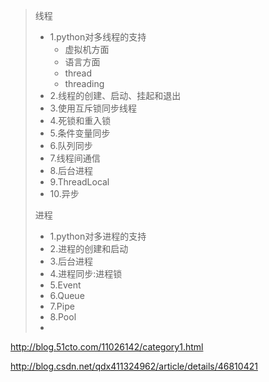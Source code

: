 > 线程
>
> - 1.python对多线程的支持
>   - 虚拟机方面 
>   - 语言方面
>   - thread
>   - threading
> - 2.线程的创建、启动、挂起和退出
> - 3.使用互斥锁同步线程
> - 4.死锁和重入锁
> - 5.条件变量同步
> - 6.队列同步
> - 7.线程间通信
> - 8.后台进程
> - 9.ThreadLocal
> - 10.异步
>
> 进程
>
> - 1.python对多进程的支持
> - 2.进程的创建和启动
> - 3.后台进程
> - 4.进程同步:进程锁
> - 5.Event
> - 6.Queue
> - 7.Pipe
> - 8.Pool
> - ​

http://blog.51cto.com/11026142/category1.html

http://blog.csdn.net/qdx411324962/article/details/46810421